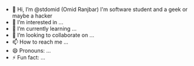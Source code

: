 - 👋 Hi, I’m @stdomid (Omid Ranjbar) I'm software student and a geek or maybe a hacker
- 👀 I’m interested in ... 
- 🌱 I’m currently learning ...
- 💞️ I’m looking to collaborate on ...
- 📫 How to reach me ...
- 😄 Pronouns: ...
- ⚡ Fun fact: ...

<!---
stdomid/stdomid is a ✨ special ✨ repository because its `README.md` (this file) appears on your GitHub profile.
You can click the Preview link to take a look at your changes.
--->
